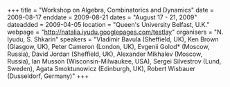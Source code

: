 +++
title = "Workshop on Algebra, Combinatorics and Dynamics"
date = 2009-08-17
enddate = 2009-08-21
dates = "August 17 - 21, 2009"
dateadded = 2009-04-05
location = "Queen's University Belfast, U.K."
webpage = "http://natalia.iyudu.googlepages.com/testlay"
organisers = "N. Iyudu, S. Shkarin"
speakers = "Vladimir Bavula (Sheffield, UK), Ken Brown  (Glasgow, UK), Peter Cameron (London, UK), Evgenii Golod* (Moscow, Russia), David Jordan (Sheffield, UK), Alexander Mikhalev (Moscow, Russia), Ian Musson (Wisconsin-Milwaukee, USA), Sergei Silvestrov (Lund, Sweden), Agata Smoktunowicz (Edinburgh, UK), Robert Wisbauer (Dusseldorf, Germany)"
+++
